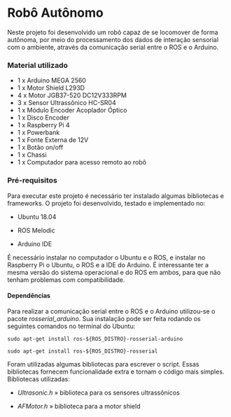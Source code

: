# Robô Autônomo

Neste projeto foi desenvolvido um robô capaz de se locomover de forma autônoma, por meio do processamento dos dados de interação sensorial com o ambiente, através da comunicação serial entre o ROS e o Arduino. 

### Material utilizado

- 1 x Arduino MEGA 2560
- 1 x Motor Shield L293D
- 4 x Motor JGB37-520 DC12V333RPM
- 3 x Sensor Ultrassônico HC-SR04
- 1 x Módulo Encoder Acoplador Óptico
- 1 x Disco Encoder
- 1 x Raspberry Pi 4
- 1 x Powerbank
- 1 x Fonte Externa de 12V
- 1 x Botão on/off
- 1 x Chassi
- 1 x Computador para acesso remoto ao robô

### Pré-requisitos

Para executar este projeto é necessário ter instalado algumas bibliotecas e frameworks. O projeto foi desenvolvido, testado e implementado no:

- Ubuntu 18.04

- ROS Melodic

- Arduino IDE

É necessário instalar no computador o Ubuntu e o ROS, e instalar no Raspberry Pi o Ubuntu, o ROS e a IDE do Arduino. É interessante ter a mesma versão do sistema operacional e do ROS em ambos, para que não tenham problemas com compatibilidade.

#### Dependências

Para realizar a comunicação serial entre o ROS e o Arduino utilizou-se o pacote *rosserial_arduino*. Sua instalação pode ser feita rodando os seguintes comandos no terminal do Ubuntu:

`sudo apt-get install ros-${ROS_DISTRO}-rosserial-arduino`

`sudo apt-get install ros-${ROS_DISTRO}-rosserial`

Foram utilizadas algumas bibliotecas para escrever o script. Essas bibliotecas fornecem funcionalidade extra e tornam o código mais simples. Bibliotecas utilizadas:

- *Ultrasonic.h* » biblioteca para os sensores ultrassônicos

- *AFMotor.h* » biblioteca para a motor shield

